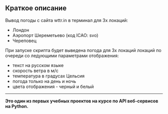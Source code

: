 ## Краткое описание

Вывод погоды с сайта wttr.in в терминал для 3х локаций: 
- Лондон
- Аэропорт Шереметьево (код ICAO: svo)
- Череповец

При запуске скрипта будет выведена погода для 3х локаций локаций по очереди со ледующими параметрами отображения:
- текст на русском языке
- скорость ветра в м/с
- температура в градусах Цельсия
- погода только на день и ночь
- цвета отображения - черный и белый

***
**Это один из первых учебных проектов на курсе по API веб-сервисов на Python.**
